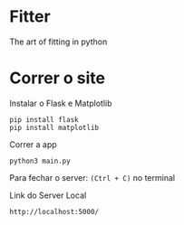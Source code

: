 # Fitter
The art of fitting in python

# Correr o site

Instalar o Flask e Matplotlib
```
pip install flask
pip install matplotlib
```

Correr a app
```
python3 main.py
```
Para fechar o server: `(Ctrl + C)` no terminal 

Link do Server Local
```
http://localhost:5000/
```


